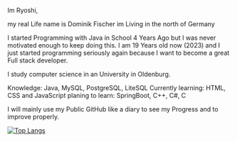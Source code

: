 Im Ryoshi,

my real Life name is Dominik Fischer im Living in the north of Germany

I started Programming with Java in School 4 Years Ago but I was never motivated enough to keep doing this.
I am 19 Years old now (2023) and I just started programming seriously again because I want to become a great Full stack
developer.

I study computer science in an University in Oldenburg.

Knowledge: Java, MySQL, PostgreSQL, LiteSQL
Currently learning: HTML, CSS and JavaScript
planing to learn: SpringBoot, C++, C#, C

I will mainly use my Public GitHub like a diary to see my Progress and to improve properly.

[![Top Langs](https://github-readme-stats-git-masterrstaa-rickstaa.vercel.app/api/top-langs/?username=anuraghazra)](https://github.com/Ry0sh1/github-readme-stats)
